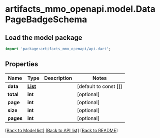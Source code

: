 # artifacts_mmo_openapi.model.DataPageBadgeSchema

## Load the model package
```dart
import 'package:artifacts_mmo_openapi/api.dart';
```

## Properties
Name | Type | Description | Notes
------------ | ------------- | ------------- | -------------
**data** | [**List<BadgeSchema>**](BadgeSchema.md) |  | [default to const []]
**total** | **int** |  | [optional] 
**page** | **int** |  | [optional] 
**size** | **int** |  | [optional] 
**pages** | **int** |  | [optional] 

[[Back to Model list]](../README.md#documentation-for-models) [[Back to API list]](../README.md#documentation-for-api-endpoints) [[Back to README]](../README.md)



